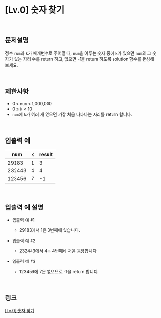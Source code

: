 # [Lv.0] 숫자 찾기

<br>

## 문제설명
정수 `num`과 `k`가 매개변수로 주어질 때, `num`을 이루는 숫자 중에 `k`가 있으면 `num`의 그 숫자가 있는 자리 수를 return 하고, 없으면 -1을 return 하도록 solution 함수를 완성해 보세요.

<br>

## 제한사항
- 0 < `num` < 1,000,000
- 0 ≤ `k` < 10
- `num`에 `k`가 여러 개 있으면 가장 처음 나타나는 자리를 return 합니다.

<br>

## 입출력 예
| num | k | result |
|---|---|---|
| 29183 | 1 | 3 |
| 232443 | 4 | 4 |
| 123456 | 7 | -1 |

<br>

## 입출력 예 설명
- 입출력 예 #1
    - 29183에서 1은 3번째에 있습니다.

- 입출력 예 #2
    - 232443에서 4는 4번째에 처음 등장합니다.

- 입출력 예 #3
    - 123456에 7은 없으므로 -1을 return 합니다.

<br>

## 링크
[[Lv.0] 숫자 찾기](https://school.programmers.co.kr/learn/courses/30/lessons/120904)
